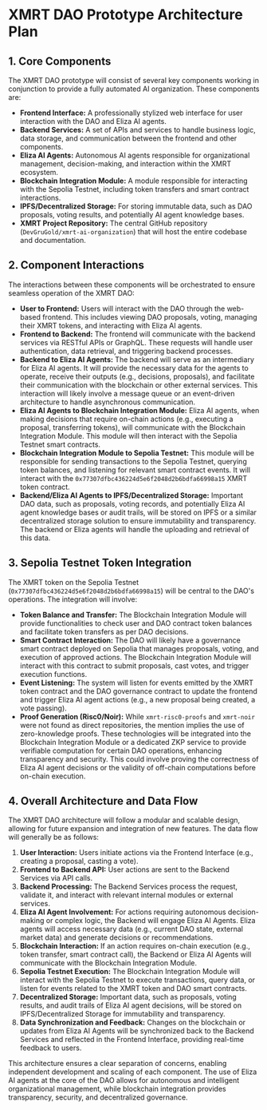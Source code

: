 
# XMRT DAO Prototype Architecture Plan

## 1. Core Components

The XMRT DAO prototype will consist of several key components working in conjunction to provide a fully automated AI organization. These components are:

*   **Frontend Interface:** A professionally stylized web interface for user interaction with the DAO and Eliza AI agents.
*   **Backend Services:** A set of APIs and services to handle business logic, data storage, and communication between the frontend and other components.
*   **Eliza AI Agents:** Autonomous AI agents responsible for organizational management, decision-making, and interaction within the XMRT ecosystem.
*   **Blockchain Integration Module:** A module responsible for interacting with the Sepolia Testnet, including token transfers and smart contract interactions.
*   **IPFS/Decentralized Storage:** For storing immutable data, such as DAO proposals, voting results, and potentially AI agent knowledge bases.
*   **XMRT Project Repository:** The central GitHub repository (`DevGruGold/xmrt-ai-organization`) that will host the entire codebase and documentation.




## 2. Component Interactions

The interactions between these components will be orchestrated to ensure seamless operation of the XMRT DAO:

*   **User to Frontend:** Users will interact with the DAO through the web-based frontend. This includes viewing DAO proposals, voting, managing their XMRT tokens, and interacting with Eliza AI agents.
*   **Frontend to Backend:** The frontend will communicate with the backend services via RESTful APIs or GraphQL. These requests will handle user authentication, data retrieval, and triggering backend processes.
*   **Backend to Eliza AI Agents:** The backend will serve as an intermediary for Eliza AI agents. It will provide the necessary data for the agents to operate, receive their outputs (e.g., decisions, proposals), and facilitate their communication with the blockchain or other external services. This interaction will likely involve a message queue or an event-driven architecture to handle asynchronous communication.
*   **Eliza AI Agents to Blockchain Integration Module:** Eliza AI agents, when making decisions that require on-chain actions (e.g., executing a proposal, transferring tokens), will communicate with the Blockchain Integration Module. This module will then interact with the Sepolia Testnet smart contracts.
*   **Blockchain Integration Module to Sepolia Testnet:** This module will be responsible for sending transactions to the Sepolia Testnet, querying token balances, and listening for relevant smart contract events. It will interact with the `0x77307dfbc436224d5e6f2048d2b6bdfa66998a15` XMRT token contract.
*   **Backend/Eliza AI Agents to IPFS/Decentralized Storage:** Important DAO data, such as proposals, voting records, and potentially Eliza AI agent knowledge bases or audit trails, will be stored on IPFS or a similar decentralized storage solution to ensure immutability and transparency. The backend or Eliza agents will handle the uploading and retrieval of this data.




## 3. Sepolia Testnet Token Integration

The XMRT token on the Sepolia Testnet (`0x77307dfbc436224d5e6f2048d2b6bdfa66998a15`) will be central to the DAO's operations. The integration will involve:

*   **Token Balance and Transfer:** The Blockchain Integration Module will provide functionalities to check user and DAO contract token balances and facilitate token transfers as per DAO decisions.
*   **Smart Contract Interaction:** The DAO will likely have a governance smart contract deployed on Sepolia that manages proposals, voting, and execution of approved actions. The Blockchain Integration Module will interact with this contract to submit proposals, cast votes, and trigger execution functions.
*   **Event Listening:** The system will listen for events emitted by the XMRT token contract and the DAO governance contract to update the frontend and trigger Eliza AI agent actions (e.g., a new proposal being created, a vote passing).
*   **Proof Generation (Risc0/Noir):** While `xmrt-risc0-proofs` and `xmrt-noir` were not found as direct repositories, the mention implies the use of zero-knowledge proofs. These technologies will be integrated into the Blockchain Integration Module or a dedicated ZKP service to provide verifiable computation for certain DAO operations, enhancing transparency and security. This could involve proving the correctness of Eliza AI agent decisions or the validity of off-chain computations before on-chain execution.




## 4. Overall Architecture and Data Flow

The XMRT DAO architecture will follow a modular and scalable design, allowing for future expansion and integration of new features. The data flow will generally be as follows:

1.  **User Interaction:** Users initiate actions via the Frontend Interface (e.g., creating a proposal, casting a vote).
2.  **Frontend to Backend API:** User actions are sent to the Backend Services via API calls.
3.  **Backend Processing:** The Backend Services process the request, validate it, and interact with relevant internal modules or external services.
4.  **Eliza AI Agent Involvement:** For actions requiring autonomous decision-making or complex logic, the Backend will engage Eliza AI Agents. Eliza agents will access necessary data (e.g., current DAO state, external market data) and generate decisions or recommendations.
5.  **Blockchain Interaction:** If an action requires on-chain execution (e.g., token transfer, smart contract call), the Backend or Eliza AI Agents will communicate with the Blockchain Integration Module.
6.  **Sepolia Testnet Execution:** The Blockchain Integration Module will interact with the Sepolia Testnet to execute transactions, query data, or listen for events related to the XMRT token and DAO smart contracts.
7.  **Decentralized Storage:** Important data, such as proposals, voting results, and audit trails of Eliza AI agent decisions, will be stored on IPFS/Decentralized Storage for immutability and transparency.
8.  **Data Synchronization and Feedback:** Changes on the blockchain or updates from Eliza AI Agents will be synchronized back to the Backend Services and reflected in the Frontend Interface, providing real-time feedback to users.

This architecture ensures a clear separation of concerns, enabling independent development and scaling of each component. The use of Eliza AI agents at the core of the DAO allows for autonomous and intelligent organizational management, while blockchain integration provides transparency, security, and decentralized governance.



